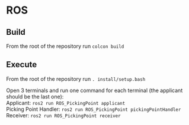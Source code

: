 # ROS

## Build 
From the root of the repository run `colcon build`

## Execute
From the root of the repository run `. install/setup.bash`  
  
Open 3 terminals and run one command for each terminal (the applicant should be the last one):  
Applicant: `ros2 run ROS_PickingPoint applicant`  
Picking Point Handler: `ros2 run ROS_PickingPoint pickingPointHandler`  
Receiver: `ros2 run ROS_PickingPoint receiver`  